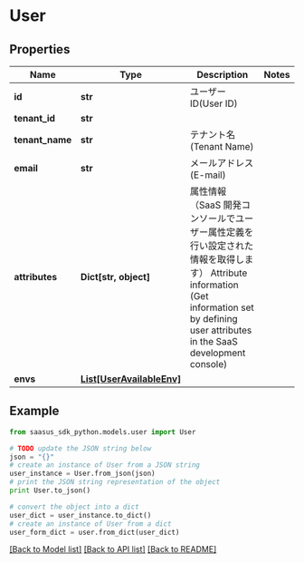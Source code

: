# User


## Properties
Name | Type | Description | Notes
------------ | ------------- | ------------- | -------------
**id** | **str** | ユーザーID(User ID) | 
**tenant_id** | **str** |  | 
**tenant_name** | **str** | テナント名(Tenant Name) | 
**email** | **str** | メールアドレス(E-mail) | 
**attributes** | **Dict[str, object]** | 属性情報（SaaS 開発コンソールでユーザー属性定義を行い設定された情報を取得します）  Attribute information (Get information set by defining user attributes in the SaaS development console)  | 
**envs** | [**List[UserAvailableEnv]**](UserAvailableEnv.md) |  | 

## Example

```python
from saasus_sdk_python.models.user import User

# TODO update the JSON string below
json = "{}"
# create an instance of User from a JSON string
user_instance = User.from_json(json)
# print the JSON string representation of the object
print User.to_json()

# convert the object into a dict
user_dict = user_instance.to_dict()
# create an instance of User from a dict
user_form_dict = user.from_dict(user_dict)
```
[[Back to Model list]](../README.md#documentation-for-models) [[Back to API list]](../README.md#documentation-for-api-endpoints) [[Back to README]](../README.md)


